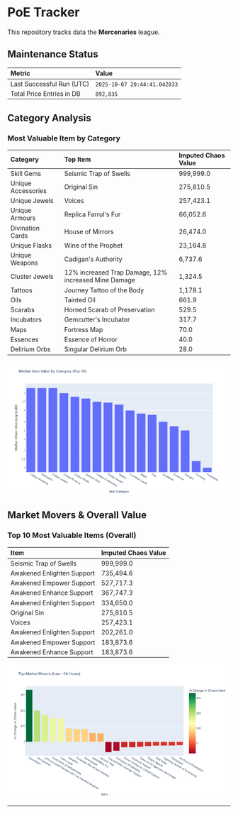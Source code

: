 # PoE Tracker

This repository tracks data the **Mercenaries** league.

## Maintenance Status

<!-- START_MAINTENANCE -->
| Metric | Value |
|:---|:---|
| Last Successful Run (UTC) | `2025-10-07 20:44:41.042833` |
| Total Price Entries in DB | `892,835` |

<!-- END_MAINTENANCE -->

## Category Analysis

<!-- START_CATEGORY_ANALYSIS -->
### Most Valuable Item by Category
| Category | Top Item | Imputed Chaos Value |
| :--- | :--- | :--- |
| Skill Gems | Seismic Trap of Swells | 999,999.0 |
| Unique Accessories | Original Sin | 275,810.5 |
| Unique Jewels | Voices | 257,423.1 |
| Unique Armours | Replica Farrul's Fur | 66,052.6 |
| Divination Cards | House of Mirrors | 26,474.0 |
| Unique Flasks | Wine of the Prophet | 23,164.8 |
| Unique Weapons | Cadigan's Authority | 6,737.6 |
| Cluster Jewels | 12% increased Trap Damage, 12% increased Mine Damage | 1,324.5 |
| Tattoos | Journey Tattoo of the Body | 1,178.1 |
| Oils | Tainted Oil | 661.9 |
| Scarabs | Horned Scarab of Preservation | 529.5 |
| Incubators | Gemcutter's Incubator | 317.7 |
| Maps | Fortress Map | 70.0 |
| Essences | Essence of Horror | 40.0 |
| Delirium Orbs | Singular Delirium Orb | 28.0 |


![Category Analysis Chart](charts/category_analysis.png)
<!-- END_CATEGORY_ANALYSIS -->

## Market Movers & Overall Value

<!-- START_ANALYSIS -->
### Top 10 Most Valuable Items (Overall)
| Item | Imputed Chaos Value |
| :--- | :--- |
| Seismic Trap of Swells | 999,999.0 |
| Awakened Enlighten Support | 735,494.6 |
| Awakened Empower Support | 527,717.3 |
| Awakened Enhance Support | 367,747.3 |
| Awakened Enlighten Support | 334,650.0 |
| Original Sin | 275,810.5 |
| Voices | 257,423.1 |
| Awakened Enlighten Support | 202,261.0 |
| Awakened Empower Support | 183,873.6 |
| Awakened Enhance Support | 183,873.6 |


![Market Movers Chart](charts/market_movers.png)
<!-- END_ANALYSIS -->

---
